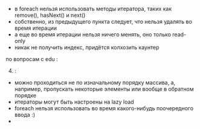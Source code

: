 * в foreach нельзя использовать методы итератора, таких как remove(), hasNext() и next()
* собственно, из предыдущего пункта следует, что нельзя удалять во время итерации
* а еще во время итерации нельзя ничего менять, оно только read-only
* никак не получить индекс, придётся колхозить каунтер

по вопросам с edu : 

4. :
* можно проходиться не по изначальному порядку массива, а, например, пропускать некоторые элементы или вообще в обратном
порядке
* итераторы могут быть настроены на lazy load
* foreach нельзя использовать во время какого-нибудь поочередного ввода :)
* 